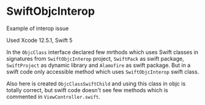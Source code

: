 # SwiftObjcInterop
 Example of interop issue
 
 Used Xcode 12.5.1, Swift 5
 
 In the `ObjcClass` interface declared few mrthods which uses Swift classes in signatures from `SwiftObjcInterop` project, `SwiftPack` as swift package, `SwiftProject` as dynamic library and `Alamofire` as swift package. But in a swift code only accessible method which uses `SwiftObjcInterop` swift class. 
 
 Also here is created `ObjcClassSwiftChild` and using this class in objc is totally correct, but swift code doesn't see few methods which is commented in `ViewController.swift`.
